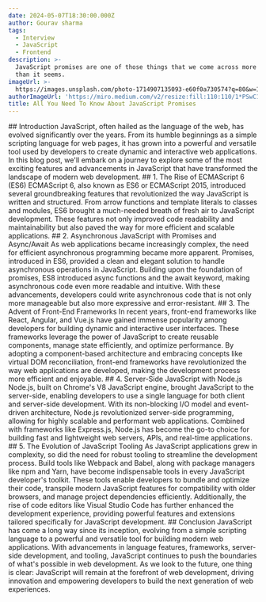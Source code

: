 ```yaml
---
date: 2024-05-07T18:30:00.000Z
author: Gourav sharma
tags:
  - Interview
  - JavaScript
  - Frontend
description: >-
  JavaScript promises are one of those things that we come across more often
  than it seems.
imageUrl: >-
  https://images.unsplash.com/photo-1714907135093-e60f0a730574?q=80&w=1836&auto=format&fit=crop&ixlib=rb-4.0.3&ixid=M3wxMjA3fDB8MHxwaG90by1wYWdlfHx8fGVufDB8fHx8fA%3D%3D
authorImageUrl: 'https://miro.medium.com/v2/resize:fill:110:110/1*PSwC19ClehTGmCyJshMUdg.jpeg'
title: All You Need To Know About JavaScript Promises
---
```



\## Introduction
JavaScript, often hailed as the language of the web, has evolved significantly over the years. From its humble beginnings as a simple scripting language for web pages, it has grown into a powerful and versatile tool used by developers to create dynamic and interactive web applications. In this blog post, we'll embark on a journey to explore some of the most exciting features and advancements in JavaScript that have transformed the landscape of modern web development.
\## 1. The Rise of ECMAScript 6 (ES6)
ECMAScript 6, also known as ES6 or ECMAScript 2015, introduced several groundbreaking features that revolutionized the way JavaScript is written and structured. From arrow functions and template literals to classes and modules, ES6 brought a much-needed breath of fresh air to JavaScript development. These features not only improved code readability and maintainability but also paved the way for more efficient and scalable applications.
\## 2. Asynchronous JavaScript with Promises and Async/Await
As web applications became increasingly complex, the need for efficient asynchronous programming became more apparent. Promises, introduced in ES6, provided a clean and elegant solution to handle asynchronous operations in JavaScript. Building upon the foundation of promises, ES8 introduced async functions and the await keyword, making asynchronous code even more readable and intuitive. With these advancements, developers could write asynchronous code that is not only more manageable but also more expressive and error-resistant.
\## 3. The Advent of Front-End Frameworks
In recent years, front-end frameworks like React, Angular, and Vue.js have gained immense popularity among developers for building dynamic and interactive user interfaces. These frameworks leverage the power of JavaScript to create reusable components, manage state efficiently, and optimize performance. By adopting a component-based architecture and embracing concepts like virtual DOM reconciliation, front-end frameworks have revolutionized the way web applications are developed, making the development process more efficient and enjoyable.
\## 4. Server-Side JavaScript with Node.js
Node.js, built on Chrome's V8 JavaScript engine, brought JavaScript to the server-side, enabling developers to use a single language for both client and server-side development. With its non-blocking I/O model and event-driven architecture, Node.js revolutionized server-side programming, allowing for highly scalable and performant web applications. Combined with frameworks like Express.js, Node.js has become the go-to choice for building fast and lightweight web servers, APIs, and real-time applications.
\## 5. The Evolution of JavaScript Tooling
As JavaScript applications grew in complexity, so did the need for robust tooling to streamline the development process. Build tools like Webpack and Babel, along with package managers like npm and Yarn, have become indispensable tools in every JavaScript developer's toolkit. These tools enable developers to bundle and optimize their code, transpile modern JavaScript features for compatibility with older browsers, and manage project dependencies efficiently. Additionally, the rise of code editors like Visual Studio Code has further enhanced the development experience, providing powerful features and extensions tailored specifically for JavaScript development.
\## Conclusion
JavaScript has come a long way since its inception, evolving from a simple scripting language to a powerful and versatile tool for building modern web applications. With advancements in language features, frameworks, server-side development, and tooling, JavaScript continues to push the boundaries of what's possible in web development. As we look to the future, one thing is clear: JavaScript will remain at the forefront of web development, driving innovation and empowering developers to build the next generation of web experiences.
